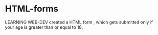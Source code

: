 # HTML-forms 
LEARNING WEB-DEV
created a HTML form , which gets submitted only if your age is greater than or equal to 18.

